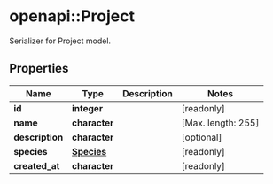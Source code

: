# openapi::Project

Serializer for Project model.

## Properties
Name | Type | Description | Notes
------------ | ------------- | ------------- | -------------
**id** | **integer** |  | [readonly] 
**name** | **character** |  | [Max. length: 255] 
**description** | **character** |  | [optional] 
**species** | [**Species**](Species.md) |  | [readonly] 
**created_at** | **character** |  | [readonly] 


